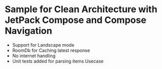 # Sample for Clean Architecture with JetPack Compose and Compose Navigation
- Support for Landscape mode
- RoomDb for Caching latest response
- No internet handling
- Unit tests added for parsing items Usecase